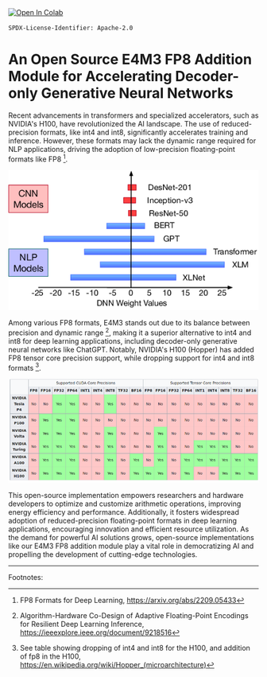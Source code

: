 <a target="_blank" href="https://colab.research.google.com/drive/10ER7BmSm4vbRMsVznXbMqf84Xr6Ze5Lc#scrollTo=NC__X6Jph4CU">
  <img src="https://colab.research.google.com/assets/colab-badge.svg" alt="Open In Colab"/>
</a>

```
SPDX-License-Identifier: Apache-2.0
```

# An Open Source E4M3 FP8 Addition Module for Accelerating Decoder-only Generative Neural Networks

Recent advancements in transformers and specialized accelerators, such as
NVIDIA's H100, have revolutionized the AI landscape. The use of
reduced-precision formats, like int4 and int8, significantly accelerates
training and inference. However, these formats may lack the dynamic range
required for NLP applications, driving the adoption of low-precision
floating-point formats like FP8 [^1].

![img](Range-of-weights-from-popular-CNN-and-NLP-models-Weights-in-NLP-models-11-can-be-more.png)

Among various FP8 formats, E4M3 stands out due to its balance between precision
and dynamic range [^2], making it a superior alternative to int4 and int8 for
deep learning applications, including decoder-only generative neural networks
like ChatGPT. Notably, NVIDIA's H100 (Hopper) has added FP8 tensor core
precision support, while dropping support for int4 and int8 formats [^3].

![img](Hopper_vs_A100.png)

This open-source implementation empowers researchers and hardware developers to
optimize and customize arithmetic operations, improving energy efficiency and
performance. Additionally, it fosters widespread adoption of reduced-precision
floating-point formats in deep learning applications, encouraging innovation and
efficient resource utilization. As the demand for powerful AI solutions grows,
open-source implementations like our E4M3 FP8 addition module play a vital role
in democratizing AI and propelling the development of cutting-edge technologies.

---

Footnotes:

[^1]: FP8 Formats for Deep Learning, https://arxiv.org/abs/2209.05433

[^2]: Algorithm-Hardware Co-Design of Adaptive Floating-Point Encodings for Resilient Deep Learning Inference, https://ieeexplore.ieee.org/document/9218516

[^3]: See table showing dropping of int4 and int8 for the H100, and addition of fp8 in the H100, https://en.wikipedia.org/wiki/Hopper_(microarchitecture)

